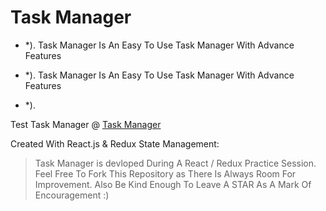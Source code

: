 # Task Manager

- \*). Task Manager Is An Easy To Use Task Manager With Advance Features

- \*). Task Manager Is An Easy To Use Task Manager With Advance Features
- \*).

Test Task Manager @ [Task Manager](https://tsprasath.github.io/task-manager/)

Created With React.js & Redux State Management:

> Task Manager is devloped During A React / Redux Practice Session.
> Feel Free To Fork This Repository as There Is Always Room For Improvement.
> Also Be Kind Enough To Leave A STAR As A Mark Of Encouragement :)
